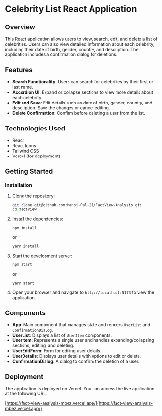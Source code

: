 # Celebrity List React Application

## Overview

This React application allows users to view, search, edit, and delete a list of celebrities. Users can also view detailed information about each celebrity, including their date of birth, gender, country, and description. The application includes a confirmation dialog for deletions.

## Features

- **Search Functionality**: Users can search for celebrities by their first or last name.
- **Accordion UI**: Expand or collapse sections to view more details about each celebrity.
- **Edit and Save**: Edit details such as date of birth, gender, country, and description. Save the changes or cancel editing.
- **Delete Confirmation**: Confirm before deleting a user from the list.

## Technologies Used

- React
- React Icons
- Tailwind CSS
- Vercel (for deployment)

## Getting Started


### Installation

1. Clone the repository:

    ```bash
    git clone git@github.com:Manoj-Pal-21/FactView-Analysis.git
    cd factView
    ```

2. Install the dependencies:

    ```bash
    npm install
    ```

    or

    ```bash
    yarn install
    ```

3. Start the development server:

    ```bash
    npm start
    ```

    or

    ```bash
    yarn start
    ```

4. Open your browser and navigate to `http://localhost:5173` to view the application.

## Components

- **App**: Main component that manages state and renders `UserList` and `ConfirmationDialog`.
- **UserList**: Displays a list of `UserItem` components.
- **UserItem**: Represents a single user and handles expanding/collapsing sections, editing, and deleting.
- **UserEditForm**: Form for editing user details.
- **UserDetails**: Displays user details with options to edit or delete.
- **ConfirmationDialog**: A dialog to confirm the deletion of a user.

## Deployment

The application is deployed on Vercel. You can access the live application at the following URL:

[https://fact-view-analysis-mbez.vercel.app/](https://fact-view-analysis-mbez.vercel.app/)

